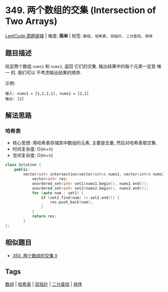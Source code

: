 # 349. 两个数组的交集 (Intersection of Two Arrays)

[LeetCode 原题链接](https://leetcode.cn/problems/intersection-of-two-arrays/) | 难度: **简单** | 标签: `数组`、`哈希表`、`双指针`、`二分查找`、`排序`

## 题目描述

给定两个数组 `nums1` 和 `nums2`, 返回 它们的交集. 输出结果中的每个元素一定是 唯一 的. 我们可以 不考虑输出结果的顺序.

示例:

```plaintext
输入: nums1 = [1,2,2,1], nums2 = [2,2]
输出: [2]
```

## 解法思路

### 哈希表

- 核心思想: 用哈希表存储其中数组的元素, 主要是去重, 然后对哈希表取交集.
- 时间复杂度: O(m+n)
- 空间复杂度: O(m+n)

```cpp
class Solution {
    public:
        vector<int> intersection(vector<int>& nums1, vector<int>& nums2) {
            vector<int> res;
            unordered_set<int> set1(nums1.begin(), nums1.end());
            unordered_set<int> set2(nums2.begin(), nums2.end());
            for (auto num : set1) {
                if (set2.find(num) != set2.end()) {
                    res.push_back(num);
                }
            }
            return res;
        }
};
```

## 相似题目

- [350. 两个数组的交集 II](https://leetcode.cn/problems/intersection-of-two-arrays-ii/)

## Tags

[数组](/tags/array.md) | [哈希表](/tags/hash-table.md) | [双指针](/tags/two-pointers.md) | [二分查找](/tags/binary-search.md) | [排序](/tags/sorting.md)
